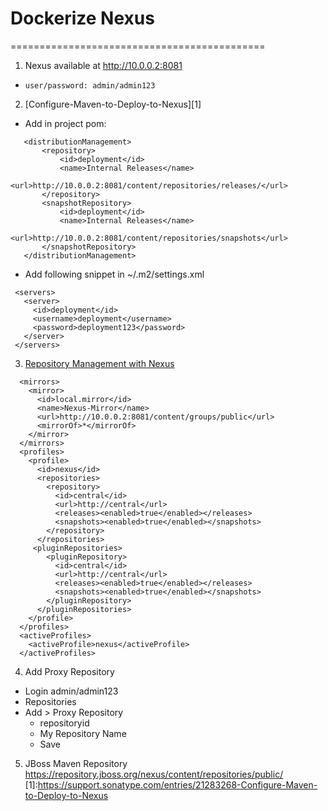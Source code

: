 # Dockerize Nexus
============================================

1. Nexus available at http://10.0.0.2:8081 
 * `user/password: admin/admin123`
2. [Configure-Maven-to-Deploy-to-Nexus][1]
 * Add in project pom:
 ```
    <distributionManagement>
        <repository>
            <id>deployment</id>
            <name>Internal Releases</name>
            <url>http://10.0.0.2:8081/content/repositories/releases/</url>
        </repository>
        <snapshotRepository>
            <id>deployment</id>
            <name>Internal Releases</name>
            <url>http://10.0.0.2:8081/content/repositories/snapshots</url>
        </snapshotRepository>
    </distributionManagement>
 ```
   * Add following snippet in ~/.m2/settings.xml
 ```
  <servers>
    <server>
      <id>deployment</id>
      <username>deployment</username>
      <password>deployment123</password>
    </server>
  </servers>
 ```
3. [Repository Management with Nexus][2]
```
  <mirrors>
    <mirror>
      <id>local.mirror</id>
      <name>Nexus-Mirror</name>
      <url>http://10.0.0.2:8081/content/groups/public</url>
      <mirrorOf>*</mirrorOf>
    </mirror>
  </mirrors>
  <profiles>
    <profile>
      <id>nexus</id>
      <repositories>
        <repository>
          <id>central</id>
          <url>http://central</url>
          <releases><enabled>true</enabled></releases>
          <snapshots><enabled>true</enabled></snapshots>
        </repository>
      </repositories>
     <pluginRepositories>
        <pluginRepository>
          <id>central</id>
          <url>http://central</url>
          <releases><enabled>true</enabled></releases>
          <snapshots><enabled>true</enabled></snapshots>
        </pluginRepository>
      </pluginRepositories>
    </profile>
  </profiles>
  <activeProfiles>
    <activeProfile>nexus</activeProfile>
  </activeProfiles>
```
4. Add Proxy Repository
  * Login admin/admin123
  * Repositories
  * Add > Proxy Repository
    * repositoryid
    * My Repository Name
    * Save
5. JBoss Maven Repository
https://repository.jboss.org/nexus/content/repositories/public/
[1]:https://support.sonatype.com/entries/21283268-Configure-Maven-to-Deploy-to-Nexus

[2]:http://books.sonatype.com/nexus-book/reference/config-maven.html

